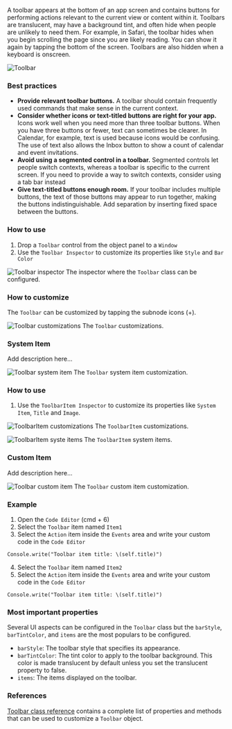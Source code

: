 A toolbar appears at the bottom of an app screen and contains buttons for performing actions relevant to the current view or content within it. Toolbars are translucent, may have a background tint, and often hide when people are unlikely to need them. For example, in Safari, the toolbar hides when you begin scrolling the page since you are likely reading. You can show it again by tapping the bottom of the screen. Toolbars are also hidden when a keyboard is onscreen.

![Toolbar](images/toolbar1.png)

### Best practices
* **Provide relevant toolbar buttons.** A toolbar should contain frequently used commands that make sense in the current context.
* **Consider whether icons or text-titled buttons are right for your app.** Icons work well when you need more than three toolbar buttons. When you have three buttons or fewer, text can sometimes be clearer. In Calendar, for example, text is used because icons would be confusing. The use of text also allows the Inbox button to show a count of calendar and event invitations.
* **Avoid using a segmented control in a toolbar.** Segmented controls let people switch contexts, whereas a toolbar is specific to the current screen. If you need to provide a way to switch contexts, consider using a tab bar instead
* **Give text-titled buttons enough room.** If your toolbar includes multiple buttons, the text of those buttons may appear to run together, making the buttons indistinguishable. Add separation by inserting fixed space between the buttons.

### How to use
1. Drop a `Toolbar` control from the object panel to a `Window`
2. Use the `Toolbar Inspector` to customize its properties like `Style` and `Bar Color`

![`Toolbar` inspector](images/toolbar2.png)
The inspector where the `Toolbar` class can be configured.

### How to customize
The `Toolbar` can be customized by tapping the subnode icons (+).

![`Toolbar` customizations](images/toolbar3.png)
The `Toolbar` customizations.

### System Item
Add description here...

![`Toolbar` system item](images/toolbar4.png)
The `Toolbar` system item customization.

### How to use
1. Use the `ToolbarItem Inspector` to customize its properties like `System Item`, `Title` and `Image`.

![`ToolbarItem` customizations](images/toolbar6.png)
The `ToolbarItem` customizations.

![`ToolbarItem` syste items](images/toolbar7.png)
The `ToolbarItem` system items.

### Custom Item
Add description here...

![`Toolbar` custom item](images/toolbar5.png)
The `Toolbar` custom item customization.

### Example
1. Open the `Code Editor` (cmd + 6)
2. Select the `Toolbar` item named `Item1`
3. Select the `Action` item inside the `Events` area and write your custom code in the `Code Editor`
```
Console.write("Toolbar item title: \(self.title)")
```
4. Select the `Toolbar` item named `Item2`
5. Select the `Action` item inside the `Events` area and write your custom code in the `Code Editor`
```
Console.write("Toolbar item title: \(self.title)")
```

### Most important properties
Several UI aspects can be configured in the `Toolbar` class but the `barStyle`, `barTintColor`, and `items` are the most populars to be configured.
- `barStyle`: The toolbar style that specifies its appearance.
- `barTintColor`: The tint color to apply to the toolbar background. This color is made translucent by default unless you set the translucent property to false.
- `items`: The items displayed on the toolbar.

### References
[Toolbar class reference](../classes/Toolbar.html) contains a complete list of properties and methods that can be used to customize a `Toolbar` object.
